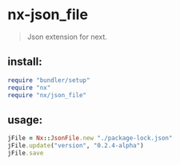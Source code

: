 # nx-json_file
> Json extension for next.

## install:

```rb
require "bundler/setup"
require "nx"
require "nx/json_file"
```

## usage:
```rb
jFile = Nx::JsonFile.new "./package-lock.json"
jFile.update("version", "0.2.4-alpha")
jFile.save
```